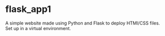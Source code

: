 # flask_app1
A simple website made using Python and Flask to deploy HTMl/CSS files. Set up in a virtual environment. 
